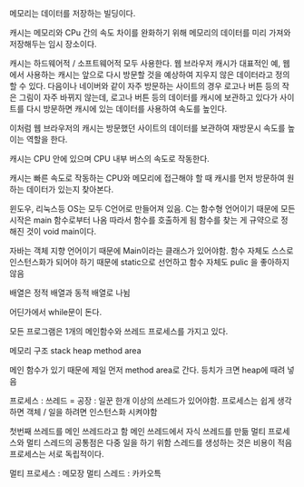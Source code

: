 메모리는 데이터를 저장하는 빌딩이다.

캐시는 메모리와 CPu 간의 속도 차이를 완화하기 위해 메모리의 데이터를 미리 가져와 저장해두는 임시 장소이다.

캐시는 하드웨어적 / 소프트웨어적 모두 사용한다.
웹 브라우저 캐시가 대표적인 예, 웹에서 사용하는 캐시는 앞으로 다시 방문할 것을 예상하여 지우지 않은 데이터라고 정의할 수 있다. 다음이나 네이버와 같이 자주 방문하는 사이트의 경우 로고나 버튼 등의 작은 그림이 자주 바뀌지 않는데, 로고나 버튼 등의 데이터를 캐시에 보관하고 있다가 사이트를 다시 방문하면 캐시에 있는 데이터를 사용하여 속도를 높인다. 

이처럼 웹 브라우저의 캐시는 방문했던 사이트의 데이터를 보관하여 재방문시 속도를 높이는 역할을 한다.

캐시는 CPU 안에 있으며 CPU 내부 버스의 속도로 작동한다.

캐시는 빠른 속도로 작동하는 CPU와 메모리에 접근해야 할 때 캐시를 먼저 방문하여 원하는 데이터가 있는지 찾아본다.

윈도우, 리눅스등 OS는 모두 C언어로 만들어져 있음.
C는 함수형 언어이기 때문에 
모든 시작은 main 함수로부터 나옴
따라서 함수를 호출하게 됨
함수를 찾는 게 규약으로 정해진 것이 void main이다.

자바는 객체 지향 언어이기 때문에 Main이라는 클래스가 있어야함. 
함수 자체도 스스로 인스턴스화가 되어야 하기 때문에 static으로 선언하고 함수 자체도 pulic 을 좋아하지 않음

배열은 정적 배열과 동적 배열로 나뉨

어딘가에서 while문이 돈다.

모든 프로그램은 1개의 메인함수와 쓰레드 프로세스를 가지고 있다.

메모리 구조 
stack 
heap 
method area

메인 함수가 있기 때문에 제일 먼저 method area로 간다.
등치가 크면 heap에 때려 넣음

프로세스 : 쓰레드 = 공장 : 일꾼
한개 이상의 쓰레드가 있어야함.
프로세스는 쉽게 생각하면 객체 / 일을 하려면 인스턴스화 시켜야함 

첫번째 쓰레드를 메인 쓰레드라고 함
메인 쓰레드에서 자식 쓰레드를 만듦
멀티 프로세스와 멀티 스레드의 공통점은 다중 일을 하기 위함
스레드를 생성하는 것은 비용이 적음
프로세스는 서로 독립적이다.

멀티 프로세스 : 메모장
멀티 스레드 : 카카오특
